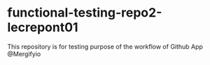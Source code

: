 # functional-testing-repo2-lecrepont01

This repository is for testing purpose of the workflow of Github App @Mergifyio
